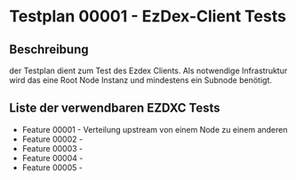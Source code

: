 # Testplan 00001 - EzDex-Client Tests

## Beschreibung

der Testplan dient zum Test des Ezdex Clients. Als notwendige Infrastruktur wird das eine Root Node Instanz und mindestens ein Subnode benötigt.

## Liste der verwendbaren EZDXC Tests

- Feature 00001 - Verteilung upstream von einem Node zu einem anderen
- Feature 00002 - 
- Feature 00003 -
- Feature 00004 -
- Feature 00005 - 
